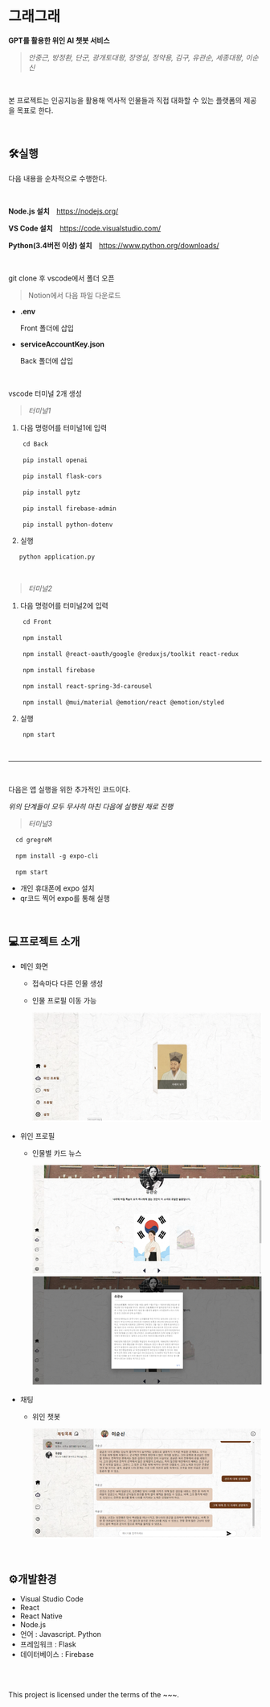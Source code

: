 # 그래그래
**GPT를 활용한 위인 AI 챗봇 서비스**

>*안중근, 방정환, 단군, 광개토대왕, 장영실, 정약용, 김구, 유관순, 세종대왕, 이순신*
<br/>

본 프로젝트는 인공지능을 활용해 역사적 인물들과 직접 대화할 수 있는 플랫폼의 제공을 목표로 한다.

<br/>

## 🛠실행
다음 내용을 순차적으로 수행한다.

<br/>

**Node.js 설치** <https://nodejs.org/>

**VS Code 설치** <https://code.visualstudio.com/>

**Python(3.4버전 이상) 설치** <https://www.python.org/downloads/>

<br/>

git clone 후 vscode에서 폴더 오픈

>Notion에서 다음 파일 다운로드
* **.env**
  
  Front 폴더에 삽입

* **serviceAccountKey.json**

  Back 폴더에 삽입

<br/>

vscode 터미널 2개 생성
> *터미널1*

1. 다음 명령어를 터미널1에 입력
```
    cd Back
   
    pip install openai
   
    pip install flask-cors
   
    pip install pytz

    pip install firebase-admin

    pip install python-dotenv
```
   
2. 실행

```
   python application.py
```

<br/>

> *터미널2*

 1. 다음 명령어를 터미널2에 입력

```
    cd Front
    
    npm install
    
    npm install @react-oauth/google @reduxjs/toolkit react-redux
    
    npm install firebase
    
    npm install react-spring-3d-carousel
    
    npm install @mui/material @emotion/react @emotion/styled
```
    
 2. 실행

```
    npm start
```

<br/>

***

<br/>

다음은 앱 실행을 위한 추가적인 코드이다.

*위의 단계들이 모두 무사히 마친 다음에 실행된 채로 진행*

> *터미널3*

```
  cd gregreM

  npm install -g expo-cli

  npm start
```

  * 개인 휴대폰에 expo 설치
  * qr코드 찍어 expo를 통해 실행

<br/>

## 💻프로젝트 소개
* 메인 화면
   * 접속마다 다른 인물 생성
   * 인물 프로필 이동 가능
     
     ![main](https://github.com/PSangYun/graegrae/blob/main/main.png)

* 위인 프로필
  * 인물별 카드 뉴스
    
    ![card](https://github.com/PSangYun/graegrae/blob/main/card.png)
    ![news](https://github.com/PSangYun/graegrae/blob/main/news.png)

* 채팅
  * 위인 챗봇
    
    ![chat](https://github.com/PSangYun/graegrae/blob/main/chat.png)

<br/>

## ⚙개발환경
* Visual Studio Code
* React
* React Native
* Node.js
* 언어 : Javascript. Python
* 프레임워크 : Flask
* 데이터베이스 : Firebase

<br/><br/>

This project is licensed under the terms of the ~~~.
